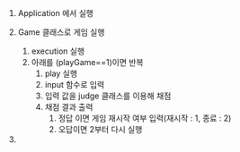 1. Application 에서 실행
2. Game 클래스로 게임 실행 
   1. execution 실행
   2. 아래를 (playGame==1)이면 반복
      1. play 실행
      2. input 함수로 입력
      3. 입력 값을 judge 클래스를 이용해 채점
      4. 채점 결과 출력
         1. 정답 이면 게임 재시작 여부 입력(재시작 : 1, 종료 : 2)
         2. 오답이면 2부터 다시 실행
   
3. 